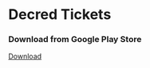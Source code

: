 # Decred Tickets

### Download from Google Play Store
[Download](https://play.google.com/store/apps/details?id=com.decredtickets)

